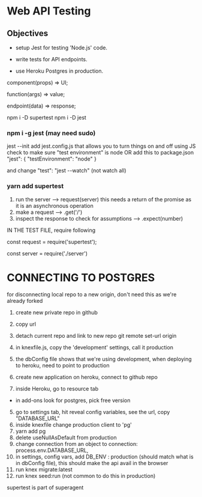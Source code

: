 # Web API Testing

## Objectives

- setup Jest for testing 'Node.js' code.
- write tests for API endpoints.

- use Heroku Postgres in production.

component(props) => UI;

function(args) => value;

endpoint(data) => response;


npm i -D supertest
npm i -D jest
### npm i -g jest (may need sudo)
jest --init
add jest.config.js that allows you to turn things on and off using JS
check to make sure "test environment" is node
OR add this to package.json
  "jest": {
    "testEnvironment": "node"
  }

and change "test": "jest --watch" (not watch all)


### yarn add supertest
1. run the server --> request(server) 
    this needs a return of the promise as it is an asynchronous operation
2. make a request --> .get('/')
3. inspect the response to check for assumptions --> .expect(number)


IN THE TEST FILE, require following

const request = require('supertest');

const server = require('./server')


# CONNECTING TO POSTGRES
for disconnecting local repo to a new origin, don't need this as we're already forked

1. create new private repo in github
2. copy url
3. detach current repo and link to new repo
 git remote set-url origin 

1. in knexfile.js, copy the 'development' settings, call it production
2. the dbConfig file shows that we're using development, when deploying to heroku, need to point to production
3. create new application on heroku, connect to github repo
4. inside Heroku, go to resource tab
- in add-ons look for postgres, pick free version
5. go to settings tab, hit reveal config variables, see the url, copy "DATABASE_URL"
6. inside knexfile change production client to 'pg'
7. yarn add pg
8. delete useNullAsDefault from production
9. change connection from an object to     connection: process.env.DATABASE_URL,
10. in settings, config vars, add DB_ENV : production (should match what is in dbConfig file), this should make the api avail in the browser
11. run knex migrate:latest
12. run knex seed:run (not common to do this in production)




supertest is part of superagent